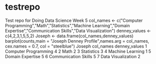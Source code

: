 # testrepo
Test repo for Doing Data Science Week 5
  col_names <- c("Computer Programming","Math","Statistics","Machine Learning","Domain Expertise","Communication Skills","Data Visualization")
  denney_values <- c(4,2,3,1,5,5,2)
  Joseph <- data.frame(col_names,denney_values)
  barplot(counts,main = "Joseph Denney Profile",names.arg = col_names, cex.names = 0.7,  col = "steelblue")
  Joseph
               col_names denney_values
  1 Computer Programming             4
  2                 Math             2
  3           Statistics             3
  4     Machine Learning             1
  5     Domain Expertise             5
  6 Communication Skills             5
  7   Data Visualization             2
